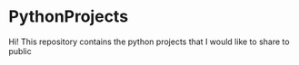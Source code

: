 # PythonProjects
Hi!
This repository contains the python projects that I would like to share to public
